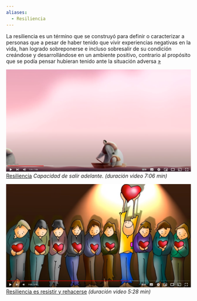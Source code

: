 ```yaml
---
aliases:
  - Resiliencia
---
```

La resiliencia es un término que se construyó para definir o caracterizar a personas que a pesar de haber tenido que vivir experiencias negativas en la vida, han logrado sobreponerse e incluso sobresalir de su condición creándose y desarrollándose en un ambiente positivo, contrario al propósito que se podía pensar hubieran tenido ante la situación adversa [»](https://es.wikipedia.org/wiki/Resiliencia_(psicolog%C3%ADa)#:~:text=La%20resiliencia%20es%20un%20t%C3%A9rmino%20que%20se%20construy%C3%B3%20para%20definir%20o%20caracterizar%20a%20personas%20que%20a%20pesar%20de%20haber%20tenido%20o%20vivir%20experiencias%20negativas%20en%20la%20vida%2C%20han%20logrado%20sobreponerse%20e%20incluso%20sobresalir%20de%20su%20condici%C3%B3n%20cre%C3%A1ndose%20y%20desarroll%C3%A1ndose%20en%20un%20ambiente%20positivo%2C%20contrario%20al%20prop%C3%B3sito%20que%20se%20pod%C3%ADa%20pensar%20hubieran%20tenido%20ante%20la%20situaci%C3%B3n%20adversa)

![300](../Documentos/Imagenes/Resiliencia1.png)
[Resiliencia](https://www.youtube.com/watch?v=XR0iPo-5128) *Capacidad de salir adelante.*
*(duración video 7:06 min)*

![300](../Documentos/Imagenes/Resiliencia2.png)
[Resiliencia es resistir y rehacerse](https://www.youtube.com/watch?v=mdKVDuM5uYM)
*(duración video 5:28 min)*



